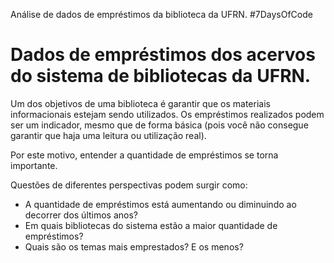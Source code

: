 Análise de dados de empréstimos da biblioteca da UFRN. #7DaysOfCode

# Dados de empréstimos dos acervos do sistema de bibliotecas da UFRN.

Um dos objetivos de uma biblioteca é garantir que os materiais informacionais estejam sendo utilizados. Os empréstimos realizados podem ser um indicador, mesmo que de forma básica (pois você não consegue garantir que haja uma leitura ou utilização real).

Por este motivo, entender a quantidade de empréstimos se torna importante.

Questões de diferentes perspectivas podem surgir como:

- A quantidade de empréstimos está aumentando ou diminuindo ao decorrer dos últimos anos?
- Em quais bibliotecas do sistema estão a maior quantidade de empréstimos?
- Quais são os temas mais emprestados? E os menos?
